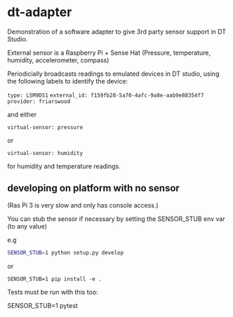 # dt-adapter

Demonstration of a software adapter to give 3rd party sensor support in DT Studio.

External sensor is a Raspberry Pi + Sense Hat (Pressure, temperature, humidity, accelerometer, compass)

Periodicially broadcasts readings to emulated devices in DT studio, using the following labels to identify the device:

`type: LSM9DS1`
`external_id: f159fb28-5a70-4afc-9a8e-aab9e88354f7`
`provider: friarswood`

and either

`virtual-sensor: pressure`

or

`virtual-sensor: humidity`

for humidity and temperature readings.
## developing on platform with no sensor

(Ras Pi 3 is very slow and only has console access.)

You can stub the sensor if necessary by setting the SENSOR_STUB env var (to any value)

e.g

```sh
SENSOR_STUB=1 python setup.py develop
```

or

```
SENSOR_STUB=1 pip install -e .
```

Tests must be run with this too:

SENSOR_STUB=1 pytest
